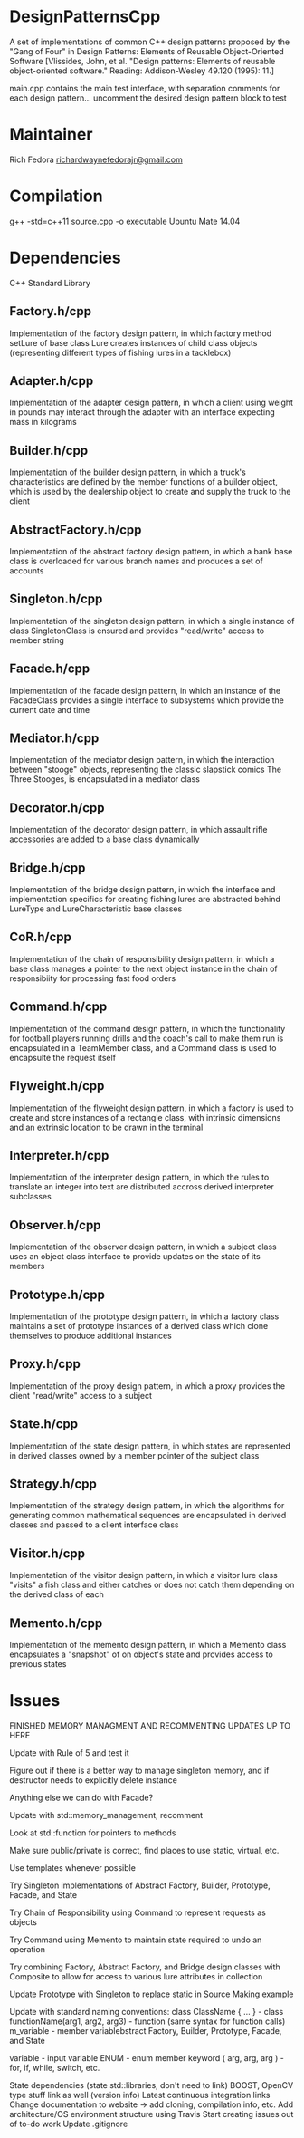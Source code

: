 # DesignPatternsCpp
A set of implementations of common C++ design patterns proposed by the "Gang of Four" in Design Patterns: Elements of Reusable Object-Oriented Software [Vlissides, John, et al. "Design patterns: Elements of reusable object-oriented software." Reading: Addison-Wesley 49.120 (1995): 11.]

main.cpp contains the main test interface, with separation comments for each design pattern... uncomment the desired design pattern block to test

# Maintainer
Rich Fedora
richardwaynefedorajr@gmail.com

# Compilation
g++ -std=c++11 source.cpp -o executable
Ubuntu Mate 14.04 

# Dependencies
C++ Standard Library

## Factory.h/cpp
Implementation of the factory design pattern, in which factory method setLure of base class Lure creates instances of child class objects (representing different types of fishing lures in a tacklebox)

## Adapter.h/cpp
Implementation of the adapter design pattern, in which a client using weight in pounds may interact through the adapter with an interface expecting mass in kilograms

## Builder.h/cpp
Implementation of the builder design pattern, in which a truck's characteristics are defined by the member functions of a builder object, which is used by the dealership object to create and supply the truck to the client

## AbstractFactory.h/cpp
Implementation of the abstract factory design pattern, in which a bank base class is overloaded for various branch names and produces a set of accounts

## Singleton.h/cpp
Implementation of the singleton design pattern, in which a single instance of class SingletonClass is ensured and provides "read/write" access to member string

## Facade.h/cpp
Implementation of the facade design pattern, in which an instance of the FacadeClass provides a single interface to subsystems which provide the current date and time

## Mediator.h/cpp
Implementation of the mediator design pattern, in which the interaction between "stooge" objects, representing the classic slapstick comics The Three Stooges, is encapsulated in a mediator class

## Decorator.h/cpp
Implementation of the decorator design pattern, in which assault rifle accessories are added to a base class dynamically

## Bridge.h/cpp
Implementation of the bridge design pattern, in which the interface and implementation specifics for creating fishing lures are abstracted behind LureType and LureCharacteristic base classes

## CoR.h/cpp
Implementation of the chain of responsibility design pattern, in which a base class manages a pointer to the next object instance in the chain of responsibiity for processing fast food orders

## Command.h/cpp
Implementation of the command design pattern, in which the functionality for football players running drills and the coach's call to make them run is encapsulated in a TeamMember class, and a Command class is used to encapsulte the request itself 

## Flyweight.h/cpp
Implementation of the flyweight design pattern, in which a factory is used to create and store instances of a rectangle class, with intrinsic dimensions and an extrinsic location to be drawn in the terminal

## Interpreter.h/cpp
Implementation of the interpreter design pattern, in which the rules to translate an integer into text are distributed accross derived interpreter subclasses

## Observer.h/cpp
Implementation of the observer design pattern, in which a subject class uses an object class interface to provide updates on the state of its members

## Prototype.h/cpp
Implementation of the prototype design pattern, in which a factory class maintains a set of prototype instances of a derived class which clone themselves to produce additional instances

## Proxy.h/cpp
Implementation of the proxy design pattern, in which a proxy provides the client "read/write" access to a subject

## State.h/cpp
Implementation of the state design pattern, in which states are represented in derived classes owned by a member pointer of the subject class

## Strategy.h/cpp
Implementation of the strategy design pattern, in which the algorithms for generating common mathematical sequences are encapsulated in derived classes and passed to a client interface class

## Visitor.h/cpp
Implementation of the visitor design pattern, in which a visitor lure class "visits" a fish class and either catches or does not catch them depending on the derived class of each

## Memento.h/cpp
Implementation of the memento design pattern, in which a Memento class encapsulates a "snapshot" of on object's state and provides access to previous states 

# Issues

FINISHED MEMORY MANAGMENT AND RECOMMENTING UPDATES UP TO HERE

Update with Rule of 5 and test it

Figure out if there is a better way to manage singleton memory, and if destructor needs to explicitly delete instance

Anything else we can do with Facade?

Update with std::memory_management, recomment

Look at std::function for pointers to methods

Make sure public/private is correct, find places to use static, virtual, etc.

Use templates whenever possible

Try Singleton implementations of Abstract Factory, Builder, Prototype, Facade, and State

Try Chain of Responsibility using Command to represent requests as objects

Try Command using Memento to maintain state required to undo an operation

Try combining Factory, Abstract Factory, and Bridge design classes with Composite to allow for access to various lure attributes in collection

Update Prototype with Singleton to replace static in Source Making example

Update with standard naming conventions:
class ClassName { ... }  - class
functionName(arg1, arg2, arg3) - function (same syntax for function calls)
m_variable - member variablebstract Factory, Builder, Prototype, Facade, and State

variable - input variable
ENUM - enum member
keyword ( arg, arg, arg ) - for, if, while, switch, etc.

State dependencies (state std::libraries, don't need to link)
BOOST, OpenCV type stuff link as well (version info)
Latest continuous integration links
Change documentation to website -> add cloning, compilation info, etc. 
Add architecture/OS environment structure using Travis
Start creating issues out of to-do work
Update .gitignore
